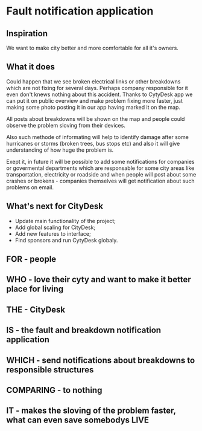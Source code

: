 # Fault notification application

## Inspiration
We want to make city better and more comfortable for all it's owners. 

## What it does
Could happen that we see broken electrical links or other breakdowns which are not fixing for several days. Perhaps company responsible for it even don't knews nothing about this accident. 
Thanks to CytyDesk app we can put it on public overview and make problem fixing more faster, just making some photo  posting it in our app having marked it on the map.

All posts about breakdowns will be shown on the map and people could observe the problem sloving from their devices.

Also such methode of informating will help to identify damage after some hurricanes or storms (broken trees, bus stops etc) and also it will give understanding of how huge the problem is.

Exept it, in future it will be possible to add some notifications for companies or govermental departments which are responsable for some city areas like transportation, electricity or roadside and when people will post about some crashes or brokens - companies themselves will get notification about such problems on email.



## What's next for CityDesk

- Update main functionality of the project;
- Add global scaling for CityDesk;
- Add new features to interface;
- Find sponsors and run CytyDesk globaly.

## FOR - people
## WHO - love their cyty and want to make it better place for living
## THE - CityDesk
## IS - the fault and breakdown notification application
## WHICH - send notifications about breakdowns to responsible structures
## COMPARING - to nothing
## IT - makes the sloving of the problem faster, what can even save somebodys LIVE

